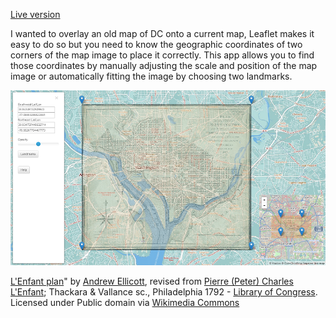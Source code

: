 [Live version](http://map-fitter.herokuapp.com)

I wanted to overlay an old map of DC onto a current map, Leaflet makes it easy to do so but you need to know the geographic coordinates of two corners of the map image to place it correctly. This app allows you to find those coordinates by manually adjusting the scale and position of the map image or automatically fitting the image by choosing two landmarks.

![](/map_fitter/static/images/image-overlay.png "screen")

<a href="http://commons.wikimedia.org/wiki/File:L%27Enfant_plan.jpg#mediaviewer/File:L%27Enfant_plan.jpg">L'Enfant plan</a>" by <a class="external text" href="http://en.wikipedia.org/wiki/Andrew_Ellicott">Andrew Ellicott</a>, revised from <a class="external text" href="http://en.wikipedia.org/wiki/Pierre_Charles_L%27Enfant">Pierre (Peter) Charles L'Enfant</a>; Thackara &amp; Vallance sc., Philadelphia 1792 - <a rel="nofollow" class="external text" href="http://lccn.loc.gov/88694159">Library of Congress</a>. Licensed under Public domain via <a href="//commons.wikimedia.org/wiki/">Wikimedia Commons</a>